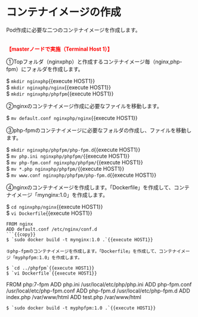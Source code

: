 # コンテナイメージの作成  
Pod作成に必要な二つのコンテナイメージを作成します。  
<br>  

**<span style="color: red; ">【masterノードで実施（Terminal Host 1）】</span>**  

①Topフォルダ（nginxphp）と作成するコンテナイメージ毎（nginx,php-fpm）にフォルダを作成します。  

$ `mkdir nginxphp`{{execute HOST1}}  
$ `mkdir nginxphp/nginx`{{execute HOST1}}  
$ `mkdir nginxphp/phpfpm`{{execute HOST1}}  

②nginxのコンテナイメージ作成に必要なファイルを移動します。  

$ `mv default.conf nginxphp/nginx`{{execute HOST1}}  

③php-fpmのコンテナイメージに必要なフォルダの作成し、ファイルを移動します。  

$ `mkdir nginxphp/phpfpm/php-fpm.d`{{execute HOST1}}  
$ `mv php.ini nginxphp/phpfpm/`{{execute HOST1}}  
$ `mv php-fpm.conf nginxphp/phpfpm/`{{execute HOST1}}  
$ `mv *.php nginxphp/phpfpm/`{{execute HOST1}}  
$ `mv www.conf nginxphp/phpfpm/php-fpm.d`{{execute HOST1}}  

④nginxのコンテナイメージを作成します。「Dockerfile」を作成して、コンテナイメージ「mynginx:1.0」を作成します。  

$ `cd nginxphp/nginx`{{execute HOST1}}  
$ `vi Dockerfile`{{execute HOST1}}  
```
FROM nginx
ADD default.conf /etc/nginx/conf.d
```{{copy}}
$ `sudo docker build -t mynginx:1.0 .`{{execute HOST1}}  

⑤php-fpmのコンテナイメージを作成します。「Dockerfile」を作成して、コンテナイメージ「myphpfpm:1.0」を作成します。  
  
$ `cd ../phpfpm`{{execute HOST1}}  
$ `vi Dockerfile`{{execute HOST1}}  
```
FROM php:7-fpm
ADD php.ini /usr/local/etc/php/php.ini
ADD php-fpm.conf /usr/local/etc/php-fpm.conf
ADD php-fpm.d /usr/local/etc/php-fpm.d
ADD index.php /var/www/html
ADD test.php /var/www/html
```{{copy}}
$ `sudo docker build -t myphpfpm:1.0 .`{{execute HOST1}}  
